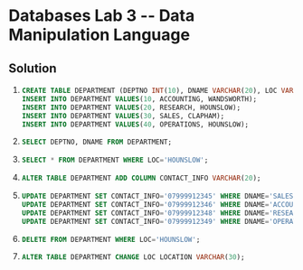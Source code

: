 # Databases Lab 3 -- Data Manipulation Language

## Solution

1. ```sql
   CREATE TABLE DEPARTMENT (DEPTNO INT(10), DNAME VARCHAR(20), LOC VARCHAR(30));
   INSERT INTO DEPARTMENT VALUES(10, ACCOUNTING, WANDSWORTH);
   INSERT INTO DEPARTMENT VALUES(20, RESEARCH, HOUNSLOW);
   INSERT INTO DEPARTMENT VALUES(30, SALES, CLAPHAM);
   INSERT INTO DEPARTMENT VALUES(40, OPERATIONS, HOUNSLOW);
   ```

2. ```sql
   SELECT DEPTNO, DNAME FROM DEPARTMENT;
   ```

3. ```sql
   SELECT * FROM DEPARTMENT WHERE LOC='HOUNSLOW';
   ```

4. ```sql
   ALTER TABLE DEPARTMENT ADD COLUMN CONTACT_INFO VARCHAR(20);
   ```

5. ```sql
   UPDATE DEPARTMENT SET CONTACT_INFO='07999912345' WHERE DNAME='SALES';
   UPDATE DEPARTMENT SET CONTACT_INFO='07999912346' WHERE DNAME='ACCOUNTING';
   UPDATE DEPARTMENT SET CONTACT_INFO='07999912348' WHERE DNAME='RESEARCH';
   UPDATE DEPARTMENT SET CONTACT_INFO='07999912349' WHERE DNAME='OPERATIONS';
   ```

6. ```sql
   DELETE FROM DEPARTMENT WHERE LOC='HOUNSLOW';
   ```

7. ```sql
   ALTER TABLE DEPARTMENT CHANGE LOC LOCATION VARCHAR(30);
   ```